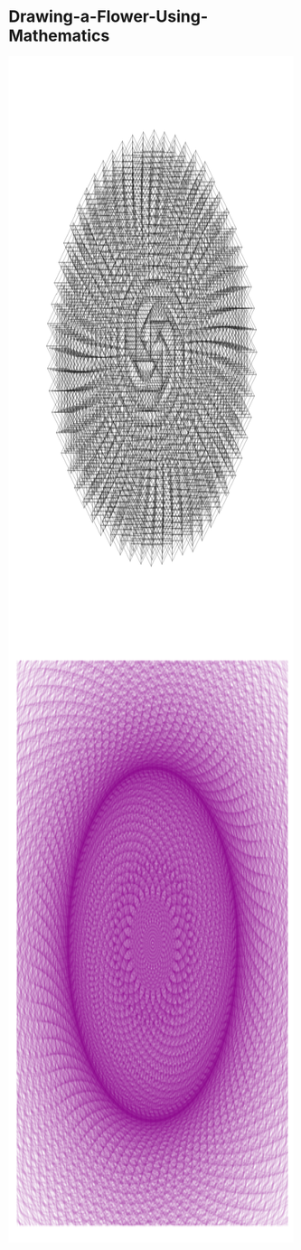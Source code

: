 # Drawing-a-Flower-Using-Mathematics

<p align="left" dir="auto">
  <img align="center" src="data/phyllotaxis.png" alt="1" height="1050" width="1050" style="max-width: 100%;">
  <img align="center" src="data/blumen.png" alt="1" height="1050" width="1050" style="max-width: 100%;">
